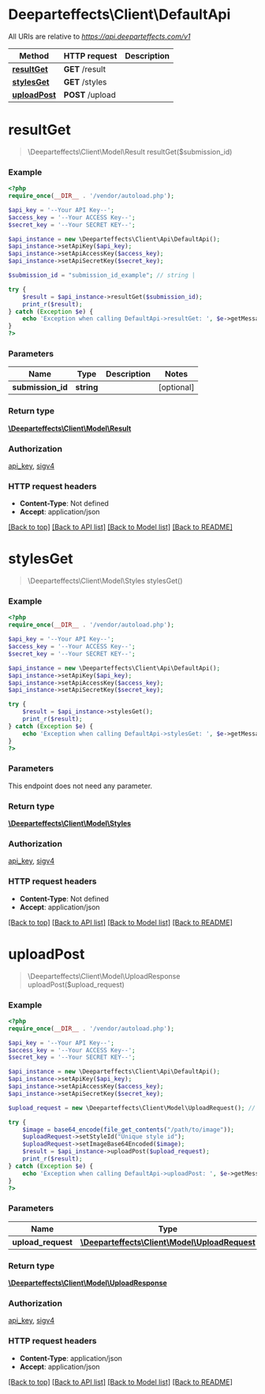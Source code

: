 # Deeparteffects\Client\DefaultApi

All URIs are relative to *https://api.deeparteffects.com/v1*

Method | HTTP request | Description
------------- | ------------- | -------------
[**resultGet**](DefaultApi.md#resultGet) | **GET** /result | 
[**stylesGet**](DefaultApi.md#stylesGet) | **GET** /styles | 
[**uploadPost**](DefaultApi.md#uploadPost) | **POST** /upload | 


# **resultGet**
> \Deeparteffects\Client\Model\Result resultGet($submission_id)



### Example
```php
<?php
require_once(__DIR__ . '/vendor/autoload.php');

$api_key = '--Your API Key--';
$access_key = '--Your ACCESS Key--';
$secret_key = '--Your SECRET KEY--';

$api_instance = new \Deeparteffects\Client\Api\DefaultApi();
$api_instance->setApiKey($api_key);
$api_instance->setApiAccessKey($access_key);
$api_instance->setApiSecretKey($secret_key);

$submission_id = "submission_id_example"; // string | 

try {
    $result = $api_instance->resultGet($submission_id);
    print_r($result);
} catch (Exception $e) {
    echo 'Exception when calling DefaultApi->resultGet: ', $e->getMessage(), PHP_EOL;
}
?>
```

### Parameters

Name | Type | Description  | Notes
------------- | ------------- | ------------- | -------------
 **submission_id** | **string**|  | [optional]

### Return type

[**\Deeparteffects\Client\Model\Result**](../Model/Result.md)

### Authorization

[api_key](../../README.md#api_key), [sigv4](../../README.md#sigv4)

### HTTP request headers

 - **Content-Type**: Not defined
 - **Accept**: application/json

[[Back to top]](#) [[Back to API list]](../../README.md#documentation-for-api-endpoints) [[Back to Model list]](../../README.md#documentation-for-models) [[Back to README]](../../README.md)


# **stylesGet**
> \Deeparteffects\Client\Model\Styles stylesGet()


### Example
```php
<?php
require_once(__DIR__ . '/vendor/autoload.php');

$api_key = '--Your API Key--';
$access_key = '--Your ACCESS Key--';
$secret_key = '--Your SECRET KEY--';

$api_instance = new \Deeparteffects\Client\Api\DefaultApi();
$api_instance->setApiKey($api_key);
$api_instance->setApiAccessKey($access_key);
$api_instance->setApiSecretKey($secret_key);

try {
    $result = $api_instance->stylesGet();
    print_r($result);
} catch (Exception $e) {
    echo 'Exception when calling DefaultApi->stylesGet: ', $e->getMessage(), PHP_EOL;
}
?>
```

### Parameters
This endpoint does not need any parameter.

### Return type

[**\Deeparteffects\Client\Model\Styles**](../Model/Styles.md)

### Authorization

[api_key](../../README.md#api_key), [sigv4](../../README.md#sigv4)

### HTTP request headers

 - **Content-Type**: Not defined
 - **Accept**: application/json

[[Back to top]](#) [[Back to API list]](../../README.md#documentation-for-api-endpoints) [[Back to Model list]](../../README.md#documentation-for-models) [[Back to README]](../../README.md)


# **uploadPost**
> \Deeparteffects\Client\Model\UploadResponse uploadPost($upload_request)



### Example
```php
<?php
require_once(__DIR__ . '/vendor/autoload.php');

$api_key = '--Your API Key--';
$access_key = '--Your ACCESS Key--';
$secret_key = '--Your SECRET KEY--';

$api_instance = new \Deeparteffects\Client\Api\DefaultApi();
$api_instance->setApiKey($api_key);
$api_instance->setApiAccessKey($access_key);
$api_instance->setApiSecretKey($secret_key);

$upload_request = new \Deeparteffects\Client\Model\UploadRequest(); // \Deeparteffects\Client\Model\UploadRequest | 

try {
    $image = base64_encode(file_get_contents("/path/to/image"));
    $uploadRequest->setStyleId("Unique style id");
    $uploadRequest->setImageBase64Encoded($image);
    $result = $api_instance->uploadPost($upload_request);
    print_r($result);
} catch (Exception $e) {
    echo 'Exception when calling DefaultApi->uploadPost: ', $e->getMessage(), PHP_EOL;
}
?>
```

### Parameters

Name | Type | Description  | Notes
------------- | ------------- | ------------- | -------------
 **upload_request** | [**\Deeparteffects\Client\Model\UploadRequest**](../Model/\Deeparteffects\Client\Model\UploadRequest.md)|  |

### Return type

[**\Deeparteffects\Client\Model\UploadResponse**](../Model/UploadResponse.md)

### Authorization

[api_key](../../README.md#api_key), [sigv4](../../README.md#sigv4)

### HTTP request headers

 - **Content-Type**: application/json
 - **Accept**: application/json

[[Back to top]](#) [[Back to API list]](../../README.md#documentation-for-api-endpoints) [[Back to Model list]](../../README.md#documentation-for-models) [[Back to README]](../../README.md)

